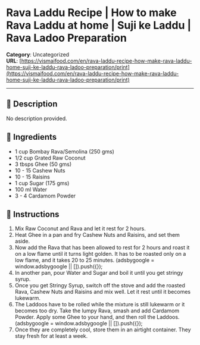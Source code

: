 # Rava Laddu Recipe | How to make Rava Laddu at home | Suji ke Laddu | Rava Ladoo Preparation

**Category**: Uncategorized  
**URL**: [https://vismaifood.com/en/rava-laddu-recipe-how-make-rava-laddu-home-suji-ke-laddu-rava-ladoo-preparation/print](https://vismaifood.com/en/rava-laddu-recipe-how-make-rava-laddu-home-suji-ke-laddu-rava-ladoo-preparation/print)  


---

## 📝 Description
No description provided.



## 🧂 Ingredients
- 1 cup Bombay Rava/Semolina (250 gms)
- 1/2 cup Grated Raw Coconut
- 3 tbsps Ghee (50 gms)
- 10 - 15 Cashew Nuts
- 10 - 15 Raisins
- 1 cup Sugar (175 gms)
- 100 ml Water
- 3 - 4 Cardamom Powder

## 🍳 Instructions
1. Mix Raw Coconut and Rava and let it rest for 2 hours.
2. Heat Ghee in a pan and fry Cashew Nuts and Raisins, and set them aside.
3. Now add the Rava that has been allowed to rest for 2 hours and roast it on a low flame until it turns light golden. It has to be roasted only on a low flame, and it takes 20 to 25 minutes. (adsbygoogle = window.adsbygoogle || []).push({});
4. In another pan, pour Water and Sugar and boil it until you get stringy syrup.
5. Once you get Stringy Syrup, switch off the stove and add the roasted Rava, Cashew Nuts and Raisins and mix well. Let it rest until it becomes lukewarm.
6. The Laddoos have to be rolled while the mixture is still lukewarm or it becomes too dry. Take the lumpy Rava, smash and add Cardamom Powder. Apply some Ghee to your hand, and then roll the Laddoos. (adsbygoogle = window.adsbygoogle || []).push({});
7. Once they are completely cool, store them in an airtight container. They stay fresh for at least a week.


